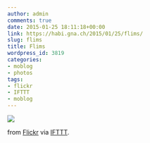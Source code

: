 ```yaml
---
author: admin
comments: true
date: 2015-01-25 18:11:18+00:00
link: https://habi.gna.ch/2015/01/25/flims/
slug: flims
title: Flims
wordpress_id: 3819
categories:
- moblog
- photos
tags:
- flickr
- IFTTT
- moblog
---
```


![](http://ift.tt/1B9Wsup)  

from [Flickr](http://flic.kr/p/qW4fxY) via [IFTTT](http://ift.tt/1c4nCfM).
